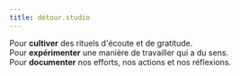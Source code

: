 ```yaml
---
title: détour.studio
---
```


Pour **cultiver** des rituels d'écoute et&nbsp;de&nbsp;gratitude.<br>
Pour **expérimenter** une manière de travailler qui a du sens.<br>
Pour **documenter** nos efforts, nos actions et nos réflexions.
